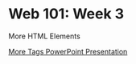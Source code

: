 # Web 101: Week 3
More HTML Elements

<a href="Week01/MoreTags.pptx" target="_blank">More Tags PowerPoint Presentation</a>
